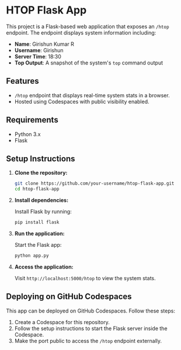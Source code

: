 # HTOP Flask App

This project is a Flask-based web application that exposes an `/htop` endpoint. The endpoint displays system information including:

- **Name**: Girishun Kumar R
- **Username**: Girishun
- **Server Time**: 18:30
- **Top Output**: A snapshot of the system's `top` command output

## Features
- `/htop` endpoint that displays real-time system stats in a browser.
- Hosted using Codespaces with public visibility enabled.

## Requirements
- Python 3.x
- Flask

## Setup Instructions

1. **Clone the repository:**

    ```bash
    git clone https://github.com/your-username/htop-flask-app.git
    cd htop-flask-app
    ```

2. **Install dependencies:**

    Install Flask by running:

    ```bash
    pip install flask
    ```

3. **Run the application:**

    Start the Flask app:

    ```bash
    python app.py
    ```

4. **Access the application:**

    Visit `http://localhost:5000/htop` to view the system stats.

## Deploying on GitHub Codespaces

This app can be deployed on GitHub Codespaces. Follow these steps:

1. Create a Codespace for this repository.
2. Follow the setup instructions to start the Flask server inside the Codespace.
3. Make the port public to access the `/htop` endpoint externally.
